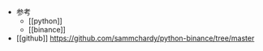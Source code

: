 - 参考
  - [[python]]
  - [[binance]]
- [[github]] https://github.com/sammchardy/python-binance/tree/master